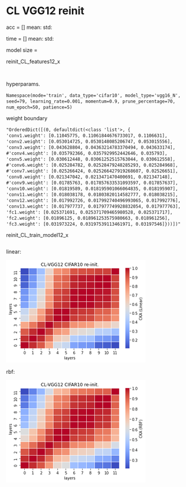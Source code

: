 # CL VGG12 reinit
acc = [] mean: std:

time = [] mean: std:

model size = 

reinit_CL_features12_x
```


```

hyperparams.
```
Namespace(mode='train', data_type='cifar10', model_type='vgg16_N', seed=79, learning_rate=0.001, momentum=0.9, prune_percentage=70, num_epoch=50, patience=5)
```

weight boundary
```
"OrderedDict([(0, defaultdict(<class 'list'>, {
'conv1.weight': [0.11045775, 0.11061844676733017, 0.1106631], 
'conv2.weight': [0.053014725, 0.0530148085206747, 0.053015556], 
'conv3.weight': [0.043628804, 0.04363214783370494, 0.043633174], 
#'conv4.weight': [0.035792366, 0.0357929952442646, 0.035793], 
'conv5.weight': [0.030612448, 0.03061252515763044, 0.030612558], 
#'conv6.weight': [0.025284782, 0.02528479248285293, 0.025284968], 
#'conv7.weight': [0.025266424, 0.025266427919268607, 0.02526651], 
'conv8.weight': [0.021347042, 0.0213471470400691, 0.021347148], 
#'conv9.weight': [0.01785763, 0.017857633531093597, 0.017857637], 
'conv10.weight': [0.01819589, 0.018195901066064835, 0.018195907], 
'conv11.weight': [0.018038178, 0.01803820114582777, 0.018038215], 
'conv12.weight': [0.017992726, 0.017992740496993065, 0.017992776], 
'conv13.weight': [0.017977737, 0.017977749928832054, 0.017977763], 
'fc1.weight': [0.025371691, 0.025371709465980528, 0.025371717], 
'fc2.weight': [0.01896125, 0.018961253575980663, 0.018961256], 
'fc3.weight': [0.031973224, 0.03197539113461971, 0.03197546]}))])"
```

reinit_CL_train_model12_x
```

```

linear:

![recl12linear](recl12linear.png)

rbf:

![recl12rbf](recl12rbf.png)
